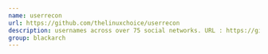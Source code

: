 ```yaml
---
name: userrecon
url: https://github.com/thelinuxchoice/userrecon
description: usernames across over 75 social networks. URL : https://github.com/thelinuxchoice/userrecon Groups : blackarch blackarch-recon blackarch-social blackarch-fingerprint
group: blackarch
---
```


